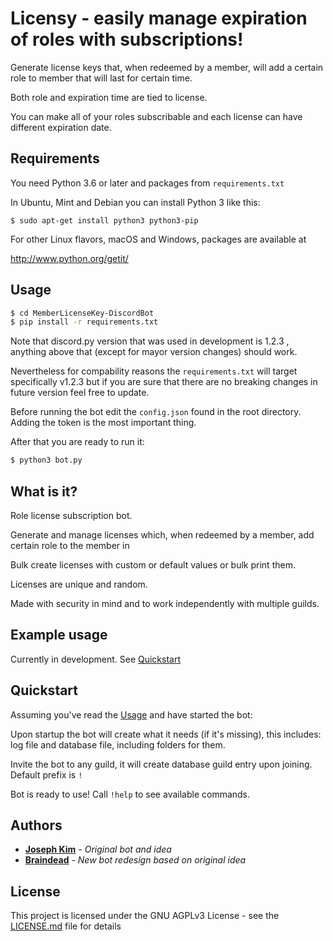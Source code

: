 # Licensy - easily manage expiration of roles with subscriptions!

Generate license keys that, when redeemed by a member, will add a certain role to member
that will last for certain time.

Both role and expiration time are tied to license.

You can make all of your roles subscribable and each license can have different expiration date.

## Requirements

You need Python 3.6 or later and packages from `requirements.txt`

In Ubuntu, Mint and Debian you can install Python 3 like this:

    $ sudo apt-get install python3 python3-pip

For other Linux flavors, macOS and Windows, packages are available at

  http://www.python.org/getit/

## Usage

```bash
$ cd MemberLicenseKey-DiscordBot
$ pip install -r requirements.txt
```

Note that discord.py version that was used in development is 1.2.3
, anything above that (except for mayor version changes) should work.

Nevertheless for compability reasons the `requirements.txt` will target specifically v1.2.3
but if you are sure that there are no breaking changes in future version feel free to update.

Before running the bot edit the `config.json` found in the root directory.
Adding the token is the most important thing.

After that you are ready to run it:

```bash
$ python3 bot.py
```

## What is it?

Role license subscription bot. 

Generate and manage licenses which, when redeemed by a member, add certain role
to the member in

Bulk create licenses with custom or default values or bulk print them.

Licenses are unique and random.

Made with security in mind and to work independently with multiple guilds.

## Example usage

Currently in development. See [Quickstart](#quickstart)

## Quickstart 

Assuming you've read the [Usage](#usage) and have started the bot:

Upon startup the bot will create what it needs (if it's missing), this includes:
log file and database file, including folders for them.

Invite the bot to any guild, it will create database guild entry upon joining.
Default prefix is `!`
  
Bot is ready to use! Call `!help` to see available commands.

## Authors

* **[Joseph Kim](https://github.com/KimchiTastesGood)** - *Original bot and idea*
* **[Braindead](https://github.com/albertopoljak)** - *New bot redesign based on original idea*

## License

This project is licensed under the GNU AGPLv3 License - see the [LICENSE.md](LICENSE.md) file for details
